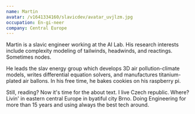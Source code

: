 ```yaml
---
name: Martin
avatar: /v1641334160/slavicdev/avatar_uvjlzm.jpg
occupation: En-gi-neer
company: Central Europe
---
```


Martin is a slavic engineer working at the AI Lab. His research interests include complexity modeling of tailwinds, headwinds, and reactings. Sometimes nodes.

He leads the slav energy group which develops 3D air pollution-climate models, writes differential equation solvers, and manufactures titanium-plated air ballons. In his free time, he bakes cookies on his raspberry pi.

Still, reading? Now it's time for the about text. I live Czech republic. Where? Livin' in eastern central Europe in byatiful city Brno. Doing Engineering for more than 15 years and using always the best tech around.
